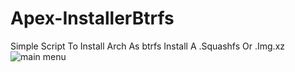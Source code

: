 # Apex-InstallerBtrfs
Simple Script To Install Arch As btrfs Install A .Squashfs Or .Img.xz
![main menu](https://github.com/user-attachments/assets/ff69074f-b25a-430f-9cc7-33cda246983d)
